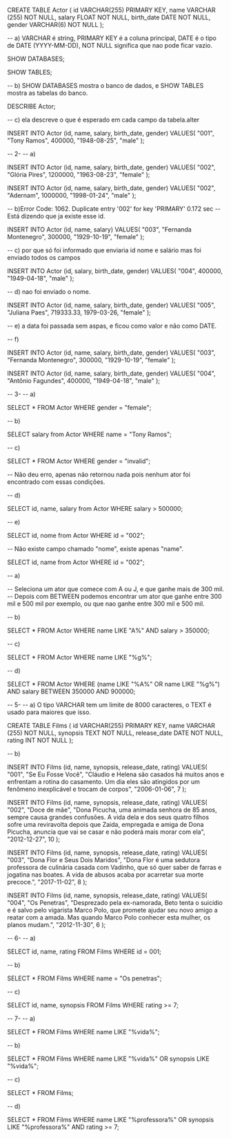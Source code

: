 CREATE TABLE Actor (
    id VARCHAR(255) PRIMARY KEY,
    name VARCHAR (255) NOT NULL,
    salary FLOAT NOT NULL,
    birth_date DATE NOT NULL,
    gender VARCHAR(6) NOT NULL
);

-- a) VARCHAR é string, PRIMARY KEY é a coluna principal, DATE é o tipo de DATE (YYYY-MM-DD), NOT NULL significa que nao pode ficar vazio.

SHOW DATABASES;

SHOW TABLES;

-- b) SHOW DATABASES mostra o banco de dados, e SHOW TABLES mostra as tabelas do banco.

DESCRIBE Actor;


-- c) ela descreve o que é esperado em cada campo da tabela.alter


INSERT INTO Actor (id, name, salary, birth_date, gender)
VALUES(
  "001", 
  "Tony Ramos",
  400000,
  "1948-08-25", 
  "male"
);

-- 2-
-- a)

INSERT INTO Actor (id, name, salary, birth_date, gender)
VALUES(
  "002", 
  "Glória Pires",
  1200000,
  "1963-08-23", 
  "female"
);

INSERT INTO Actor (id, name, salary, birth_date, gender)
VALUES(
  "002", 
  "Adernam",
  1000000,
  "1998-01-24", 
  "male"
);

-- b)Error Code: 1062. Duplicate entry '002' for key 'PRIMARY'	0.172 sec
--   Está dizendo que ja existe esse id.


INSERT INTO Actor (id, name, salary)
VALUES(
  "003", 
  "Fernanda Montenegro",
  300000,
  "1929-10-19", 
  "female"
);

-- c) por que só foi informado que enviaria id nome e salário mas foi enviado todos os campos


INSERT INTO Actor (id, salary, birth_date, gender)
VALUES(
  "004",
  400000,
  "1949-04-18", 
  "male"
);


-- d) nao foi enviado o nome.


INSERT INTO Actor (id, name, salary, birth_date, gender)
VALUES(
  "005", 
  "Juliana Paes",
  719333.33,
  1979-03-26, 
  "female"
);


-- e) a data foi passada sem aspas, e ficou como valor e não como DATE.


-- f)

INSERT INTO Actor (id, name, salary, birth_date, gender)
VALUES(
  "003", 
  "Fernanda Montenegro",
  300000,
  "1929-10-19", 
  "female"
);

INSERT INTO Actor (id, name, salary, birth_date, gender)
VALUES(
  "004", 
  "Antônio Fagundes",
  400000,
  "1949-04-18", 
  "male"
);


-- 3-
-- a)

SELECT * FROM Actor WHERE gender = "female";

-- b)

SELECT salary from Actor WHERE name = "Tony Ramos";

-- c)

SELECT * FROM Actor WHERE gender = "invalid";

-- Não deu erro, apenas não retornou nada pois nenhum ator foi encontrado com essas condições.

-- d)

SELECT id, name, salary from Actor WHERE salary > 500000;

-- e)

SELECT id, nome from Actor WHERE id = "002";

-- Não existe campo chamado "nome", existe apenas "name".

SELECT id, name from Actor WHERE id = "002";

-- a)

-- Seleciona um ator que comece com A ou J, e que ganhe mais de 300 mil.
-- Depois com BETWEEN podemos encontrar um ator que ganhe entre 300 mil e 500 mil por exemplo, ou que nao ganhe entre 300 mil e 500 mil.

-- b)

SELECT * FROM Actor
WHERE name LIKE "A%" AND salary > 350000;

-- c)

SELECT * FROM Actor
WHERE name LIKE "%g%";

-- d)

SELECT * FROM Actor
WHERE (name LIKE "%A%" OR name LIKE "%g%") AND salary BETWEEN 350000 AND 900000;

-- 5-
-- a) O tipo VARCHAR tem um limite de 8000 caracteres, o TEXT é usado para maiores que isso.

CREATE TABLE Films (
    id VARCHAR(255) PRIMARY KEY,
    name VARCHAR (255) NOT NULL,
    synopsis TEXT NOT NULL,
    release_date DATE NOT NULL,
    rating INT NOT NULL
);

-- b)

INSERT INTO Films (id, name, synopsis, release_date, rating)
VALUES(
  "001", 
  "Se Eu Fosse Você",
  "Cláudio e Helena são casados há muitos anos e enfrentam a rotina do casamento. Um dia eles são atingidos por um fenômeno inexplicável e trocam de corpos",
  "2006-01-06", 
  7
);

INSERT INTO Films (id, name, synopsis, release_date, rating)
VALUES(
  "002", 
  "Doce de mãe",
  "Dona Picucha, uma animada senhora de 85 anos, sempre causa grandes confusões. A vida dela e dos seus quatro filhos sofre uma reviravolta depois que Zaida, empregada e amiga de Dona Picucha, anuncia que vai se casar e não poderá mais morar com ela",
  "2012-12-27", 
  10
);

INSERT INTO Films (id, name, synopsis, release_date, rating)
VALUES(
  "003", 
  "Dona Flor e Seus Dois Maridos",
  "Dona Flor é uma sedutora professora de culinária casada com Vadinho, que só quer saber de farras e jogatina nas boates. A vida de abusos acaba por acarretar sua morte precoce.",
  "2017-11-02", 
  8
);

INSERT INTO Films (id, name, synopsis, release_date, rating)
VALUES(
  "004", 
  "Os Penetras",
  "Desprezado pela ex-namorada, Beto tenta o suicídio e é salvo pelo vigarista Marco Polo, que promete ajudar seu novo amigo a reatar com a amada. Mas quando Marco Polo conhecer esta mulher, os planos mudam.",
  "2012-11-30", 
  6
);

-- 6-
-- a)

SELECT id, name, rating FROM Films
WHERE id = 001;

-- b)

SELECT * FROM Films
WHERE name = "Os penetras";

-- c)

SELECT id, name, synopsis FROM Films
WHERE rating >= 7;

-- 7-
-- a)

SELECT * FROM Films
WHERE name LIKE "%vida%";

-- b)

SELECT * FROM Films
WHERE name LIKE "%vida%" OR synopsis LIKE "%vida%";

-- c)

SELECT * FROM Films;

-- d)

SELECT * FROM Films
WHERE name LIKE "%professora%" OR synopsis LIKE "%professora%" AND rating >= 7;














































